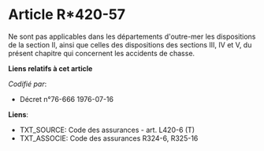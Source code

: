 # Article R*420-57

Ne sont pas applicables dans les départements d'outre-mer les dispositions de la section II, ainsi que celles des
dispositions des sections III, IV et V, du présent chapitre qui concernent les accidents de chasse.

**Liens relatifs à cet article**

_Codifié par_:

  - Décret n°76-666 1976-07-16

**Liens**:

  - TXT_SOURCE: Code des assurances - art. L420-6 (T)
  - TXT_ASSOCIE: Code des assurances R324-6, R325-16
